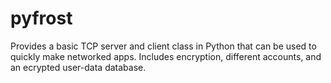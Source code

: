 # pyfrost

Provides a basic TCP server and client class in Python that can be used to quickly make networked apps. Includes encryption, different accounts, and an ecrypted user-data database.
